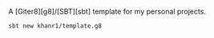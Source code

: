 A [Giter8][g8]/[SBT][sbt] template for my personal projects. 

```bash
sbt new khanr1/template.g8
```